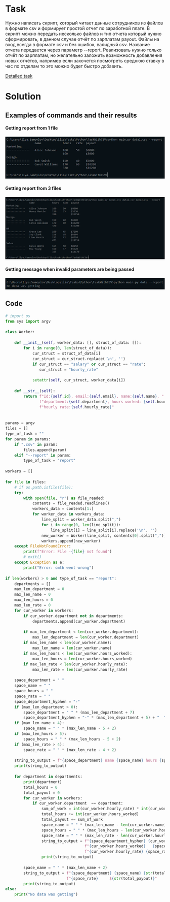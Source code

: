 # Task 

Нужно написать скрипт, который читает данные сотрудников из файлов в формате csv и формирует простой отчет по заработной плате. В скрипт можно передать несколько файлов и тип отчета который нужно сформировать, в данном случае отчёт по зарплатам payout. Файлы на вход всегда в формате csv и без ошибок, валидный csv. Название отчета передается через  параметр --report. Реализовать нужно только отчёт по зарплатам, но желательно заложить возможность добавления новых отчётов, например если захочется посмотреть среднюю ставку в час по отделам то это можно будет быстро добавить.

[Detailed task](Task.pdf)

# Solution

## Examples of commands and their results

#### Getting report from 1 file
![GettingDataFromOneFile](README.assets/GettingDataFromOneFile.PNG)

#### Getting report from 3 files
![GettingDataFromThreeFiles](README.assets/GettingDataFromThreeFiles.PNG)

#### Getting message when invalid parameters are being passed
![NoGettingData](README.assets/NoGettingData.PNG)


## Code

```python
# import os
from sys import argv

class Worker:

    def __init__(self, worker_data: [], struct_of_data: []):
        for i in range(0, len(struct_of_data)):
            cur_struct = struct_of_data[i]
            cur_struct = cur_struct.replace('\n', '')
            if cur_struct == "salary" or cur_struct == "rate":
               cur_struct = "hourly_rate"

            setattr(self, cur_struct, worker_data[i])

    def __str__(self):
    	return f"Id:{self.id}, email:{self.email}, name:{self.name}, " \
               f"department:{self.department}, hours worked: {self.hours_worked}, " \
               f"hourly rate:{self.hourly_rate}"
 

params = argv
files = []
type_of_task = ""
for param in params:
	if ".csv" in param:
		files.append(param)
	elif "--report" in param:
		type_of_task = "report"

workers = []

for file in files:
    # if os.path.isfile(file):
    try:
        with open(file, "r") as file_readed:
            contents = file_readed.readlines()
            workers_data = contents[1:]
            for worker_data in workers_data:
                line_split = worker_data.split(",")
                for i in range(0, len(line_split)):
                    line_split[i] = line_split[i].replace('\n', '')
                new_worker = Worker(line_split, contents[0].split(","))
                workers.append(new_worker)
    except FileNotFoundError:
        print(f"Error: File -{file} not found")
        # exit()
    except Exception as e:
        print("Error: smth went wrong")

if len(workers) > 0 and type_of_task == "report":
    departments = []
    max_len_department = 0
    max_len_name = 0
    max_len_hours = 0
    max_len_rate = 0
    for cur_worker in workers:
        if cur_worker.department not in departments:
            departments.append(cur_worker.department)

        if max_len_department < len(cur_worker.department):
            max_len_department = len(cur_worker.department)
        if max_len_name < len(cur_worker.name):
            max_len_name = len(cur_worker.name)
        if max_len_hours < len(cur_worker.hours_worked):
            max_len_hours = len(cur_worker.hours_worked)
        if max_len_rate < len(cur_worker.hourly_rate):
            max_len_rate = len(cur_worker.hourly_rate)

    space_department = " "
    space_name = " "
    space_hours = " "
    space_rate = " "
    space_department_hyphen = "-"
    if (max_len_department > 0):
        space_department = " " * (max_len_department + 7)
        space_department_hyphen = "-" * (max_len_department + 5) + "  "
    if (max_len_name > 4):
        space_name = " " * (max_len_name - 5 + 2) 
    if (max_len_hours > 5):
        space_hours = " " * (max_len_hours - 5 + 2)
    if (max_len_rate > 4):
        space_rate = " " * (max_len_rate - 4 + 2)

    string_to_output = f"{space_department} name {space_name} hours {space_hours} rate {space_rate}payout"
    print(string_to_output)

    for department in departments:
        print(department)
        total_hours = 0
        total_payout = 0
        for cur_worker in workers:
            if cur_worker.department  == department:
                sum_of_work = int(cur_worker.hourly_rate) * int(cur_worker.hours_worked)
                total_hours += int(cur_worker.hours_worked)
                total_payout += sum_of_work
                space_name = " " * (max_len_name - len(cur_worker.name) + 2)
                space_hours = " " * (max_len_hours - len(cur_worker.hours_worked) + 2)
                space_rate = " " * (max_len_rate - len(cur_worker.hourly_rate) + 2)
                string_to_output = f"{space_department_hyphen} {cur_worker.name} {space_name}" \
                                   f"{cur_worker.hours_worked}   {space_hours}" \
                                   f"{cur_worker.hourly_rate} {space_rate} ${str(sum_of_work)}"
                print(string_to_output)

        space_name = " " * (max_len_name + 2)
        string_to_output = f"{space_department} {space_name} {str(total_hours)} {space_hours} " \
                           f"{space_rate}     ${str(total_payout)}"
        print(string_to_output)
else:
    print("No data was getting") 
```
